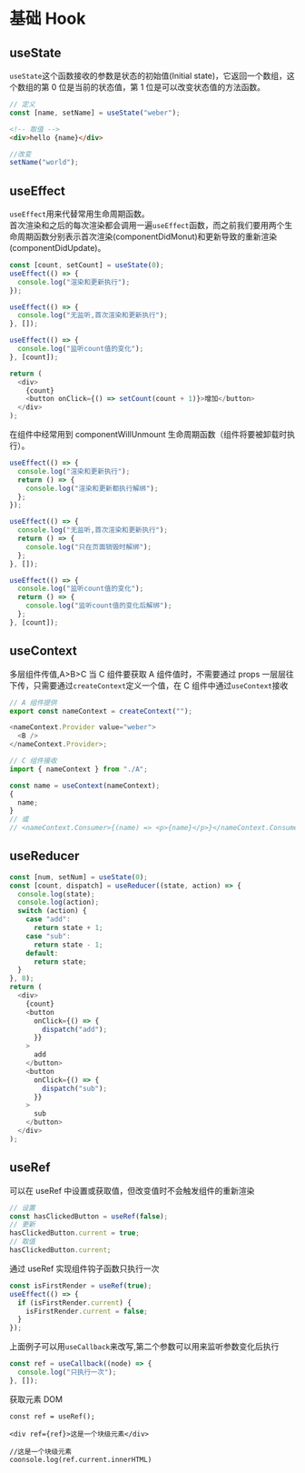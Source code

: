 # 基础 Hook

## useState

`useState`这个函数接收的参数是状态的初始值(Initial state)，它返回一个数组，这个数组的第 0 位是当前的状态值，第 1 位是可以改变状态值的方法函数。

```js
// 定义
const [name, setName] = useState("weber");
```

```html
<!-- 取值 -->
<div>hello {name}</div>
```

```js
//改变
setName("world");
```

## useEffect

`useEffect`用来代替常用生命周期函数。  
首次渲染和之后的每次渲染都会调用一遍`useEffect`函数，而之前我们要用两个生命周期函数分别表示首次渲染(componentDidMonut)和更新导致的重新渲染(componentDidUpdate)。

```js
const [count, setCount] = useState(0);
useEffect(() => {
  console.log("渲染和更新执行");
});

useEffect(() => {
  console.log("无监听,首次渲染和更新执行");
}, []);

useEffect(() => {
  console.log("监听count值的变化");
}, [count]);

return (
  <div>
    {count}
    <button onClick={() => setCount(count + 1)}>增加</button>
  </div>
);
```

在组件中经常用到 componentWillUnmount 生命周期函数（组件将要被卸载时执行）。

```js
useEffect(() => {
  console.log("渲染和更新执行");
  return () => {
    console.log("渲染和更新都执行解绑");
  };
});

useEffect(() => {
  console.log("无监听,首次渲染和更新执行");
  return () => {
    console.log("只在页面销毁时解绑");
  };
}, []);

useEffect(() => {
  console.log("监听count值的变化");
  return () => {
    console.log("监听count值的变化后解绑");
  };
}, [count]);
```

## useContext

多层组件传值,A>B>C 当 C 组件要获取 A 组件值时，不需要通过 props 一层层往下传，只需要通过`createContext`定义一个值，在 C 组件中通过`useContext`接收

```js
// A 组件提供
export const nameContext = createContext("");

<nameContext.Provider value="weber">
  <B />
</nameContext.Provider>;
```

```js
// C 组件接收
import { nameContext } from "./A";

const name = useContext(nameContext);
{
  name;
}
// 或
// <nameContext.Consumer>{(name) => <p>{name}</p>}</nameContext.Consumer>;
```

## useReducer

```js
const [num, setNum] = useState(0);
const [count, dispatch] = useReducer((state, action) => {
  console.log(state);
  console.log(action);
  switch (action) {
    case "add":
      return state + 1;
    case "sub":
      return state - 1;
    default:
      return state;
  }
}, 8);
return (
  <div>
    {count}
    <button
      onClick={() => {
        dispatch("add");
      }}
    >
      add
    </button>
    <button
      onClick={() => {
        dispatch("sub");
      }}
    >
      sub
    </button>
  </div>
);
```

## useRef

可以在 useRef 中设置或获取值，但改变值时不会触发组件的重新渲染

```js
// 设置
const hasClickedButton = useRef(false);
// 更新
hasClickedButton.current = true;
// 取值
hasClickedButton.current;
```

通过 useRef 实现组件钩子函数只执行一次

```js
const isFirstRender = useRef(true);
useEffect(() => {
  if (isFirstRender.current) {
    isFirstRender.current = false;
  }
});
```

上面例子可以用`useCallback`来改写,第二个参数可以用来监听参数变化后执行

```js
const ref = useCallback((node) => {
  console.log("只执行一次");
}, []);
```

获取元素 DOM

```JS
const ref = useRef();

<div ref={ref}>这是一个块级元素</div>

//这是一个块级元素
coonsole.log(ref.current.innerHTML)
```
